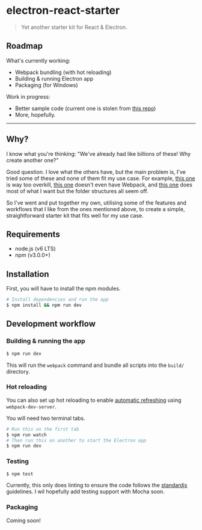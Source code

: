 # electron-react-starter

> Yet another starter kit for React & Electron.

## Roadmap

What's currently working:

* Webpack bundling (with hot reloading)
* Building & running Electron app
* Packaging (for Windows)

Work in progress:

* Better sample code (current one is stolen from [this repo](https://github.com/chentsulin/electron-react-boilerplate))
* More, hopefully.

---

## Why?

I know what you're thinking: "We've already had like billions of these! Why create another one?"

Good question. I love what the others have, but the main problem is, I've tried some of these and none of them fit my use case. For example, [this one](https://github.com/chentsulin/electron-react-boilerplate) is way too overkill, [this one](https://github.com/jschr/electron-react-redux-boilerplate) doesn't even have Webpack, and [this one](https://github.com/jogleasonjr/electron-react-webpack-quick-start) does most of what I want but the folder structures all seem off.

So I've went and put together my own, utilising some of the features and workflows that I like from the ones mentioned above, to create a simple, straightforward starter kit that fits well for my use case.

## Requirements

* node.js (v6 LTS)
* npm (v3.0.0+)

## Installation

First, you will have to install the npm modules.

```bash
# Install dependencies and run the app
$ npm install && npm run dev
```

## Development workflow

### Building & running the app

```bash
$ npm run dev
```

This will run the `webpack` command and bundle all scripts into the `build/` directory.

### Hot reloading

You can also set up hot reloading to enable [automatic refreshing](https://webpack.github.io/docs/webpack-dev-server.html#automatic-refresh) using `webpack-dev-server`.

You will need two terminal tabs.

```bash
# Run this on the first tab
$ npm run watch
# Then run this on another to start the Electron app
$ npm run dev
```

### Testing

```bash
$ npm test
```

Currently, this only does linting to ensure the code follows the [standardjs](http://standardjs.com) guidelines. I wil hopefully add testing support with Mocha soon.

### Packaging

Coming soon!
